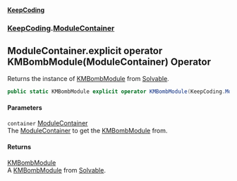 #### [KeepCoding](index.md 'index')
### [KeepCoding](KeepCoding.md 'KeepCoding').[ModuleContainer](ModuleContainer.md 'KeepCoding.ModuleContainer')
## ModuleContainer.explicit operator KMBombModule(ModuleContainer) Operator
Returns the instance of [KMBombModule](https://docs.microsoft.com/en-us/dotnet/api/KMBombModule 'KMBombModule') from [Solvable](ModuleContainer_Solvable.md 'KeepCoding.ModuleContainer.Solvable').  
```csharp
public static KMBombModule explicit operator KMBombModule(KeepCoding.ModuleContainer container);
```
#### Parameters
<a name='KeepCoding_ModuleContainer_op_ExplicitKMBombModule(KeepCoding_ModuleContainer)_container'></a>
`container` [ModuleContainer](ModuleContainer.md 'KeepCoding.ModuleContainer')  
The [ModuleContainer](ModuleContainer.md 'KeepCoding.ModuleContainer') to get the [KMBombModule](https://docs.microsoft.com/en-us/dotnet/api/KMBombModule 'KMBombModule') from.
  
#### Returns
[KMBombModule](https://docs.microsoft.com/en-us/dotnet/api/KMBombModule 'KMBombModule')  
A [KMBombModule](https://docs.microsoft.com/en-us/dotnet/api/KMBombModule 'KMBombModule') from [Solvable](ModuleContainer_Solvable.md 'KeepCoding.ModuleContainer.Solvable').
